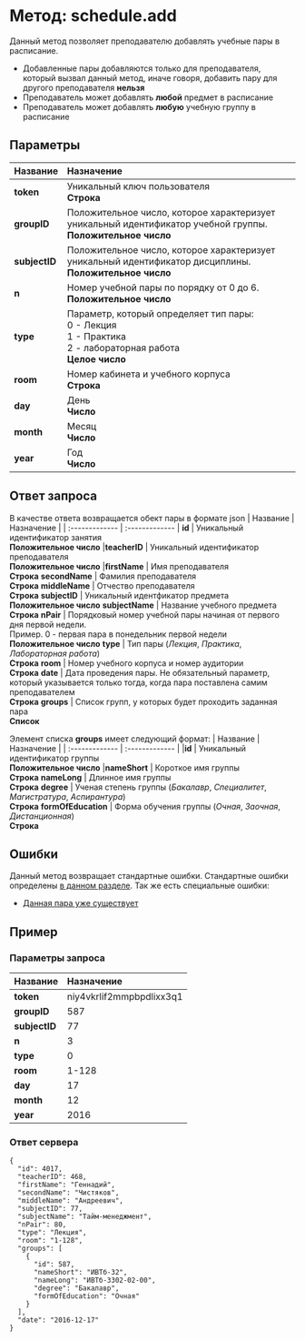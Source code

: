 # Метод: schedule.add<a name="schedule.add"/>

Данный метод позволяет преподавателю добавлять учебные пары в расписание.
- Добавленные пары добавляются только для преподавателя, который вызвал данный метод, иначе говоря, добавить пару для другого преподавателя **нельзя**
- Преподаватель может добавлять **любой** предмет в расписание
- Преподаватель может добавлять **любую** учебную группу в расписание

## Параметры
| Название     | Назначение     |
| :------------- | :------------- |
**token** | Уникальный ключ пользователя <br> **Строка**
**groupID**       | Положительное число, которое характеризует уникальный идентификатор учебной группы.  <br>**Положительное число**
**subjectID**       | Положительное число, которое характеризует уникальный идентификатор дисциплины.  <br>**Положительное число**
**n**       | Номер учебной пары по порядку от 0 до 6.  <br>**Положительное число**
**type** | Параметр, который определяет тип пары: <br> 0 - Лекция <br> 1 - Практика <br> 2 - лабораторная работа <br> **Целое число**
**room** | Номер кабинета и учебного корпуса <br> **Строка**
**day** | День <br> **Число**
**month** | Месяц <br> **Число**
**year** | Год <br> **Число**

## Ответ запроса
В качестве ответа возвращается обект пары в формате json
| Название        | Назначение     |
| :------------- | :------------- |
**id** | Уникальный идентификатор занятия<br>**Положительное число**
|**teacherID**               | Уникальный идентификатор преподавателя<br>**Положительное число**
|**firstName**       | Имя преподавателя<br>**Строка**
**secondName**      | Фамилия преподавателя<br>**Строка**
**middleName**      | Отчество преподавателя<br>**Строка**
**subjectID** | Уникальный идентфикатор предмета<br>**Положительное число**
**subjectName** | Название учебного предмета<br>**Строка**
**nPair** | Порядковый номер учебной пары начиная от первого дня первой недели.<br> Пример. 0 - первая пара в понедельник первой недели<br>**Положительное число**
**type** | Тип пары (*Лекция*, *Практика*, *Лабораторная работа*)<br>**Строка**
**room** | Номер учебного корпуса и номер аудитории<br>**Строка**
**date** | Дата проведения пары. Не обязательный параметр, который указывается только тогда, когда пара поставлена самим преподавателем<br>**Строка**
**groups** | Список групп, у которых будет проходить заданная пара<br>**Список**

Элемент списка **groups** имеет следующий формат:
| Название        | Назначение     |
| :------------- | :------------- |
|**id**               | Уникальный идентификатор группы<br>**Положительное число**
|**nameShort**       | Короткое имя группы<br>**Строка**
**nameLong**      | Длинное имя группы<br>**Строка**
**degree**      | Ученая степень группы (*Бакалавр*, *Специалитет*, *Магистратура*, *Аспирантура*)<br>**Строка**
**formOfEducation** | Форма обучения группы (*Очная*, *Заочная*, *Дистанционная*)<br>**Строка**


## Ошибки
Данный метод возвращает стандартные ошибки.
Стандартные ошибки определены [в данном разделе](#errors).
Так же есть специальные ошибки:
- [Данная пара уже существует](#PairAlreadyExists)

## Пример

### Параметры запроса
| Название     | Назначение     |
| :------------- | :------------- |
**token** | niy4vkrlif2mmpbpdlixx3q1
**groupID**       | 587
**subjectID**       | 77
**n**       | 3
**type** | 0
**room** | 1-128
**day** | 17
**month** | 12
**year** | 2016

### Ответ сервера

```
{
  "id": 4017,
  "teacherID": 468,
  "firstName": "Геннадий",
  "secondName": "Чистяков",
  "middleName": "Андреевич",
  "subjectID": 77,
  "subjectName": "Тайм-менеджмент",
  "nPair": 80,
  "type": "Лекция",
  "room": "1-128",
  "groups": [
    {
      "id": 587,
      "nameShort": "ИВТб-32",
      "nameLong": "ИВТб-3302-02-00",
      "degree": "Бакалавр",
      "formOfEducation": "Очная"
    }
  ],
  "date": "2016-12-17"
}
```
